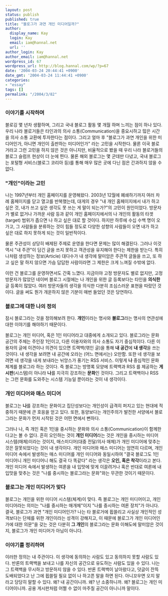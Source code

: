```yaml
---
layout: post
status: publish
published: true
title: "블로그가 과연 개인 미디어일까?"
author:
  display_name: Kay
  login: Kay
  email: iam@hannal.net
  url: ''
author_login: Kay
author_email: iam@hannal.net
wordpress_id: 67
wordpress_url: http://blog.hannal.com/wp/?p=67
date: '2004-03-24 20:44:41 +0900'
date_gmt: '2004-03-24 11:44:41 +0900'
categories:
- "essay"
tags: []
permalink: "/2004/3/82"
---
```

<h3>이야기를 시작하며</h3>
<p>블로깅 몇 년차 생활하며, 그리고 국내 블로그 활동 몇 개월 하며 느끼는 점이 하나 있다. 우리 나라 블로거들은 타인과의 의사 소통(Communication)을 중요시하고 많은 시간을 의사 소통 교환에 투자한다는 점이다. 그리고 얼마 후 "블로그가 과연 개인을 위한 미디어인가, 아니면 개인이 출판하는 미디어인가" 라는 고민을 시작한다. 물론 이국 블로거라고 그런 고민을 하지 않은 것은 아니지만, 비율적으로 봤을 때 우리 나라 블로거들의 블로그 슬럼프 현상이 더 눈에 띈다. 물론 해외 블로그는 몇 군데만 다녔고, 국내 블로그는 포털형 서비스(블로그 코리아 등)를 통해 매우 많은 곳에 다닌 점은 간과하지 않을 수 없다.</p>
<h3>"개인"이라는 고민</h3>
<p>나는 1997년부터 개인 홈페이지를 운영해왔다. 2003년 12월에 폐쇄하기까지 여러 차례 홈페이지를 닫고 열고를 반복했는데, 대게의 경우 "내 개인 홈페이지에서 내가 하고 싶은 것, 내가 쓰고 싶은 생각도 못 쓰는 게 말이 되는가?"의 고민이 원인이었다. 방문자가 별로 없거나 가까운 사람 등과 같이 개인 홈페이지에서의 나 개인의 활동의 타겟(target) 범위가 좁으면 나 하고 싶은 대로 할 것이다. 하지만 하루에 수십 수백 명이 오가고, 그 사람들을 분류하는 것이 힘들 정도로 다양한 성향의 사람들이 오면 내가 하고 싶은 대로 하지 못하게 되는 것이 일반적이다.</p>
<p>물론 주관성이 상당히 배제된 주제로 운영을 한다면 문제는 많이 해결된다. 그러나 이것 역시 "내 주관"이 담긴 글을 쓰지 못하고 객관성을 유지해야 한다는 제한을 받는다. 특히 나처럼 생성하는 정보(Article) 대다수가 내 생각에 말미암은 주관적 글들을 쓰고, 또 하고 싶은 말 하지 않으면 가슴 답답한 사람이라면 그 제한은 크게 느껴질 수밖에 없다.</p>
<p>이런 건 블로그를 운영하면서도 간혹 느꼈다. 지금이야 고정 방문자도 별로 없지만, 고정 방문자가 많았던 네이버 블로그 시절에는 나 개인을 위한 글 등록보다는 타인을 <b>의식한</b> 글 등록이 많았다. 여러 방문자들의 생각을 의식한 다분히 조심스러운 표현을 따랐던 것이다. 글을 써도 뭔가 개운하지 않은 기분이 매번 들었던 것은 당연하다.</p>
<h3>블로그에 대한 나의 정의</h3>
<p>잠시 블로그라는 것을 정의해보려 한다. <b>개인</b>이라는 명사와 <b>블로그</b>라는 명사의 연관성에 대한 이야기를 해야하기 때문이다.</p>
<p>블로그는 개인 미디어, 혹은 1인 미디어라고 대중에게 소개되고 있다. 블로그라는 문화 공간의 주체는 주인장 1인이고, 다른 이용자와의 의사 소통도 자기 중심적이다. 다른 이용자의 글에 이견이나 의견이 있으면 트랙백(엮인 글)을 통해 <b>내 공간</b>에 <b>내 생각</b>을 쓰는 것이다. 내 생각을 보려면 내 공간에 오라는 (어느 면에서는) 오만함. 또한 네 생각을 보려면 네 생각을 내게 보내라는 뉘앙스가 풍기는 RSS 서비스. 이렇게 <b>나</b> 중심적인 문화 체계를 블로그라 하는 것이다. 즉 블로그는 방명록 모양에 트랙백과 RSS 를 제공하는 <b>게시판</b>(시스템)이 아니라 <b>나</b>를 지극히 강조하는 <b>문화</b>인 것이다. 그리고 트랙백이나 RSS 는 그런 문화를 도와주는 시스템 기능일 뿐이라는 것이 내 생각이다.</p>
<h3>개인 미디어와 매스 미디어</h3>
<p>블로그는 <b>나</b>를 강조하는 문화이고 집단성보다는 개인성이 급격히 퍼지고 있는 현대에 적중하기 때문에 큰 호응을 얻고 있다. 또한, 동양보다는 개인주의가 발전한 서양에서 블로그라는 문화가 먼저 시작된 것은 어떤 면에서 뻔하다.</p>
<p>그러나 나, 즉 개인 혹은 1인을 중시하는 문화와 의사 소통(Communication)이 함께한다고는 볼 수 없다. 흔히 오인하는 것이 <b>개인 미디어</b>라는 것은 개인을 중시하는 미디어 시스템(매체)이라는 것이지, 매스미디어(대중 전달/의사 매체)가 개인 미디어에 맞추는 것은 잘못되었다는 것이 내 생각이다. 개인 미디어와 매스 미디어는 엄연히 다르며, 개인 미디어 속에서 발생하는 매스 미디어를 개인 미디어와 동일시하여 "결국 블로그도 1인 미디어니 개인 미디어니 해도 결국 다 똑같다" 라는 생각은 <b>오인, 혹은 착각</b>이라고 본다. 개인 미디어 속에서 발생하는 여론을 내 입맛에 맞게 이끌려거나 혹은 반대로 여론에 내 입맛을 맞추는 것은 "나를 중시하는 블로그라는 문화"와는 무관한 것이기 때문이다.</p>
<h3>블로그는 개인 미디어가 맞다</h3>
<p>블로그는 개인을 위한 미디어 시스템(체계)이 맞다. 즉 블로그는 개인 미디어이고, 개인 미디어라는 의미는 "나를 중시하는 매개체"이지 "나를 중시하는 여론 장치"가 아니다. 결국, 블로그가 과연 "개인 미디어인가? 나는 타 블로거에 휩쓸리고 사실상 개인적인 성격보다는 단체를 위한 개인이라는 성격이 강해지고, 이 때문에 블로그가 개인 미디어인가에 대한 의문"을 갖는 것은 다분히 <b>그 개인</b>의 블로그라는 문화 이해도에 말미암은 것이지, 블로그가 개인 미디어가 아님이 아니다.</p>
<h3>이야기를 정리하며</h3>
<p>이러한 정의는 내 주관이다. 이 생각에 동의하는 사람도 있고 동의하지 못할 사람도 있다. 반론의 트랙백을 보내고 나를 자신의 공간으로 유도하는 사람도 있을 수 있다. 나는 그 트랙백을 무시하고 방문하지 않을 수 있다. 반론 트랙백이 날아왔다고, 덧글이 잔뜩 도배되었다고 난 그에 휩쓸릴 필요 없이 나 하고픈 말을 하면 된다. 아니꼬우면 오지 말라고 당당히 말할 수 있다. 왜? 내 공간이니까. 왜? 난 소중하니까. 왜? 블로그는 개인 미디어이니까. 공용 게시판처럼 어쩔 수 없이 마주칠 공간이 아니니까 말이다.</p>

